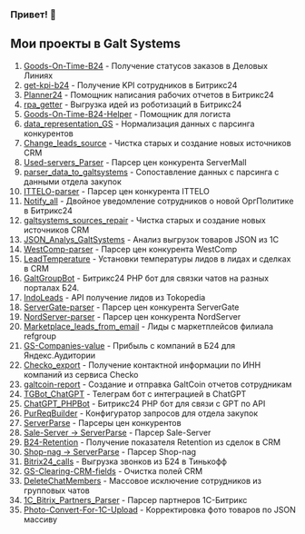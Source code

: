 ### Привет! 👋

## Мои проекты в Galt Systems

1. [Goods-On-Time-B24](https://github.com/Fence2/Goods-On-Time-B24) - Получение статусов заказов в Деловых Линиях
2. [get-kpi-b24](https://github.com/Fence2/get-kpi-b24) - Получение KPI сотрудников в Битрикс24
3. [Planner24](https://github.com/Fence2/Planner24) - Помощник написания рабочих отчетов в Битрикс24
4. [rpa_getter](https://github.com/Fence2/rpa_getter) - Выгрузка идей из роботизаций в Битрикс24
5. [Goods-On-Time-B24-Helper](https://github.com/Fence2/Goods-On-Time-B24-Helper) - Помощник для логиста
6. [data_representation_GS](https://github.com/Fence2/data_representation_GS) - Нормализация данных с парсинга конкурентов
7. [Change_leads_source](https://github.com/Fence2/Change_leads_source) - Чистка старых и создание новых источников CRM
8. [Used-servers_Parser](https://github.com/Fence2/Used-servers_Parser) - Парсер цен конкурента ServerMall
9. [parser_data_to_galtsystems](https://github.com/Fence2/parser_data_to_galtsystems) - Сопоставление данных с парсинга с данными отдела закупок
10. [ITTELO-parser](https://github.com/Fence2/ITTELO-parser) - Парсер цен конкурента ITTELO
11. [Notify_all](https://github.com/Fence2/Notify_all) - Двойное уведомление сотрудников о новой ОргПолитике в Битрикс24
12. [galtsystems_sources_repair](https://github.com/Fence2/galtsystems_sources_repair) - Чистка старых и создание новых источников CRM
13. [JSON_Analys_GaltSystems](https://github.com/Fence2/JSON_Analys_GaltSystems) - Анализ выгрузок товаров JSON из 1С
14. [WestComp-parser](https://github.com/Fence2/WestComp-parser) - Парсер цен конкурента WestComp
15. [LeadTemperature](https://github.com/Fence2/LeadTemperature) - Установки температуры лидов в лидах и сделках в CRM
16. [GaltGroupBot](https://github.com/Fence2/GaltGroupBot) - Битрикс24 PHP бот для связки чатов на разных порталах Б24.
17. [IndoLeads](https://github.com/Fence2/IndoLeads) - API получение лидов из Tokopedia
18. [ServerGate-parser](https://github.com/Fence2/ServerParse) - Парсер цен конкурента ServerGate
19. [NordServer-parser](https://github.com/Fence2/ServerParse) - Парсер цен конкурента NordServer
20. [Marketplace_leads_from_email](https://github.com/Fence2/Marketplace_leads_from_email) - Лиды с маркетплейсов филиала refgroup
21. [GS-Companies-value](https://github.com/Fence2/GS-Companies-value) - Прибыль с компаний в Б24 для Яндекс.Аудитории
22. [Checko_export](https://github.com/Fence2/Checko_export) - Получение контактной информации по ИНН компаний из сервиса Checko
23. [galtcoin-report](https://github.com/Fence2/galtcoin-report) - Создание и отправка GaltCoin отчетов сотрудникам
24. [TGBot_ChatGPT](https://github.com/Fence2/TGBot_ChatGPT) - Телеграм бот с интеграцией в ChatGPT
25. [ChatGPT_PHPBot](https://github.com/Fence2/ChatGPT_PHPBot) - Битрикс24 PHP бот для связи с GPT по API
26. [PurReqBuilder](https://github.com/Fence2/PurReqBuilder) - Конфигуратор запросов для отдела закупок
27. [ServerParse](https://github.com/Fence2/ServerParse) - Парсеры цен конкурентов
28. [Sale-Server -> ServerParse](https://github.com/Fence2/ServerParse) - Парсер Sale-Server
29. [B24-Retention](https://github.com/Fence2/B24-Retention) - Получение показателя Retention из сделок в CRM
30. [Shop-nag -> ServerParse](https://github.com/Fence2/ServerParse) - Парсер Shop-nag
31. [Bitrix24_calls](https://github.com/Fence2/Bitrix24_calls) - Выгрузка звонков из Б24 в Тинькофф
32. [GS-Clearing-CRM-fields](https://github.com/Fence2/GS-Clearing-CRM-fields) - Очистка полей CRM
33. [DeleteChatMembers](https://github.com/Fence2/DeleteChatMembers) - Массовое исключение сотрудников из групповых чатов
34. [1C_Bitrix_Partners_Parser](https://github.com/Fence2/1C_Bitrix_Partners_Parser) - Парсер партнеров 1С-Битрикс
35. [Photo-Convert-For-1C-Upload](https://github.com/Fence2/Photo-Convert-For-1C-Upload) - Корректировка фото товаров по JSON массиву
